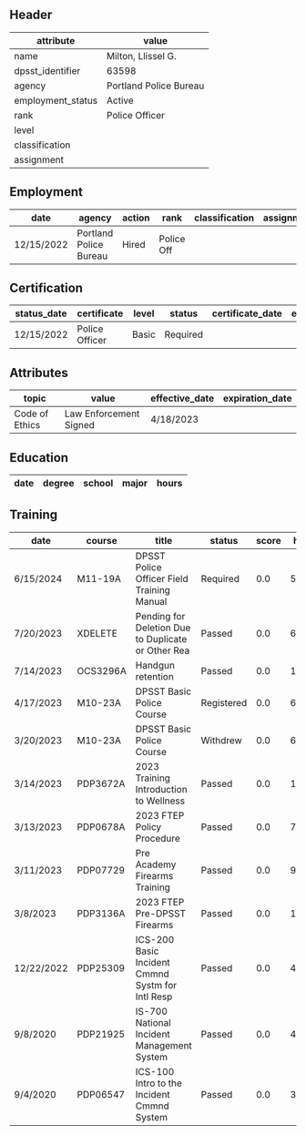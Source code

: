 ## Header
| attribute | value |
| --------- | ----- |
| name | Milton, Llissel G. |
| dpsst_identifier | 63598 |
| agency | Portland Police Bureau |
| employment_status | Active |
| rank | Police Officer |
| level |  |
| classification |  |
| assignment |  |
## Employment
| date | agency | action | rank | classification | assignment |
| ---- | ------ | ------ | ---- | -------------- | ---------- |
| 12/15/2022 | Portland Police Bureau | Hired | Police Off |  |  |
## Certification
| status_date | certificate | level | status | certificate_date | expiration_date | probation_date |
| ----------- | ----------- | ----- | ------ | ---------------- | --------------- | -------------- |
| 12/15/2022 | Police Officer | Basic | Required |  |  | 6/15/2024 |
## Attributes
| topic | value | effective_date | expiration_date |
| ----- | ----- | -------------- | --------------- |
| Code of Ethics | Law Enforcement Signed | 4/18/2023 |  |
## Education
| date | degree | school | major | hours |
| ---- | ------ | ------ | ----- | ----- |
## Training
| date | course | title | status | score | hours |
| ---- | ------ | ----- | ------ | ----- | ----- |
| 6/15/2024 | M11-19A | DPSST Police Officer Field Training Manual | Required | 0.0 | 50.00 |
| 7/20/2023 | XDELETE | Pending for Deletion Due to Duplicate or Other Rea | Passed | 0.0 | 6.00 |
| 7/14/2023 | OCS3296A | Handgun retention | Passed | 0.0 | 1.00 |
| 4/17/2023 | M10-23A | DPSST Basic Police Course | Registered | 0.0 | 640.00 |
| 3/20/2023 | M10-23A | DPSST Basic Police Course | Withdrew | 0.0 | 640.00 |
| 3/14/2023 | PDP3672A | 2023 Training Introduction to Wellness | Passed | 0.0 | 1.50 |
| 3/13/2023 | PDP0678A | 2023 FTEP Policy  Procedure | Passed | 0.0 | 7.00 |
| 3/11/2023 | PDP07729 | Pre Academy Firearms Training | Passed | 0.0 | 9.00 |
| 3/8/2023 | PDP3136A | 2023 FTEP Pre-DPSST Firearms | Passed | 0.0 | 18.00 |
| 12/22/2022 | PDP25309 | ICS-200 Basic Incident Cmmnd Systm for Intl Resp | Passed | 0.0 | 4.00 |
| 9/8/2020 | PDP21925 | IS-700 National Incident Management System | Passed | 0.0 | 4.00 |
| 9/4/2020 | PDP06547 | ICS-100 Intro to the Incident Cmmnd System | Passed | 0.0 | 3.00 |
